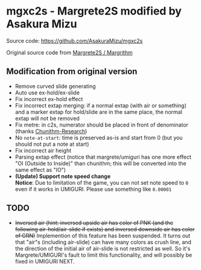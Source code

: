 # mgxc2s - Margrete2S modified by Asakura Mizu

Source code: https://github.com/AsakuraMizu/mgxc2s

Original source code from [Margrete2S / Margrithm](https://margrithm.girlsband.party/)

## Modification from original version

- Remove curved slide generating
- Auto use ex-hold/ex-slide
- Fix incorrect ex-hold effect
- Fix incorrect extap merging: if a normal extap (with air or something) and a marker extap for hold/slide are in the same place, the normal extap will not be removed
- Fix metre: in c2s, numerator should be placed in front of denominator (thanks [Chunithm-Research](https://github.com/Suprnova/Chunithm-Research/blob/main/Charting.md))
- No `note-at-start`: time is preserved as-is and start from 0 (but you should not put a note at start)
- Fix incorrect air height
- Parsing extap effect (notice that margrete/umiguri has one more effect "OI (Outside to Inside)" than chunithm; this will be converted into the same effect as "IO")
- **(Update) Support note speed change**  
  **Notice**: Due to limitation of the game, you can not set note speed to `0` even if it works in UMIGURI. Please use something like `0.00001`

## TODO

- ~~Inversed air (hint: inversed upside air has color of PNK (and the following air-hold/air-slide if exists) and inversed downside air has color of GRN)~~
  Implemention of this feature has been suspended. It turns out that "air"s (including air-slide) can have many colors as crush line, and the direction of the initial air of air-slide is not restricted as well. So it's Margrete/UMIGURI's fault to limit this functionality, and will possibly be fixed in UMIGURI NEXT.
